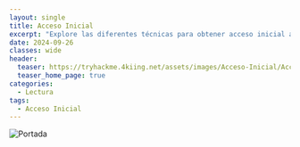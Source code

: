 ```yaml
---
layout: single
title: Acceso Inicial
excerpt: "Explore las diferentes técnicas para obtener acceso inicial a un sistema y una red de destino desde la perspectiva de un Red Teamer."
date: 2024-09-26
classes: wide
header:
  teaser: https://tryhackme.4kiing.net/assets/images/Acceso-Inicial/Acceso.jpg
  teaser_home_page: true
categories:
  - Lectura
tags:
  - Acceso Inicial
---
```


![Portada](https://tryhackme.4kiing.net/assets/images/Acceso-Inicial/Portada.png)
